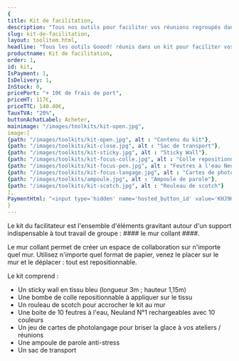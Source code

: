 ```yaml
---
{
title: Kit de facilitation,
description: "Tous nos outils pour faciliter vos réunions regroupés dans un kit (Sticky Wall, feutres Neuland, carte de photo langage)",
slug: kit-de-facilitation,
layout: toolitem.html,
headline: "Tous les outils Goood! réunis dans un kit pour faciliter vos ateliers de groupes et réunions.." ,
productname: Kit de facilitation,
order: 1,
id: kit,
IsPayment: 1,
IsDelivery: 1,
InStock: 0,
pricePort: "+ 10€ de frais de port",
priceHT: 117€,
priceTTC: 140.40€,
TauxTVA: "20%",
buttonAchatLabel: Acheter, 
mainimage: "/images/toolkits/kit-open.jpg",
image:[ 
{path: "/images/toolkits/kit-open.jpg", alt : "Contenu du kit"},
{path: "/images/toolkits/kit-close.jpg", alt : "Sac de transport"},
{path: "/images/toolkits/kit-sticky.jpg", alt : "Sticky Wall"},
{path: "/images/toolkits/kit-focus-colle.jpg", alt : "Colle repositionnable"},
{path: "/images/toolkits/kit-focus-pen.jpg", alt : "Feutres à l'eau Neuland"},
{path: "/images/toolkits/kit-focus-langage.jpg", alt : "Cartes de photolangage"},
{path: "/images/toolkits/ampoule.jpg", alt : "Ampoule de parole"},
{path: "/images/toolkits/kit-scotch.jpg", alt : "Rouleau de scotch"}
],
PaymentHtml: "<input type='hidden' name='hosted_button_id' value='KHJ9H3FYSJ562'>",
}
---
```

Le kit du facilitateur est l'ensemble d'éléments gravitant autour d'un support indispensable à tout travail de groupe : #### le mur collant ####.

Le mur collant permet de créer un espace de collaboration sur n'importe quel mur. Utilisez n'importe quel format de papier, venez le placer sur le mur et le déplacer : tout est repositionnable.

Le kit comprend : 
* Un sticky wall en tissu bleu (longueur 3m ; hauteur 1,15m)
* Une bombe de colle repositionnable à appliquer sur le tissu 
* Un rouleau de scotch pour accrocher le kit au mur
* Une boite de 10 feutres à l'eau, Neuland N°1 rechargeables avec 10 couleurs
* Un jeu de cartes de photolangage pour briser la glace à vos ateliers / réunions
* Une ampoule de parole anti-stress
* Un sac de transport

